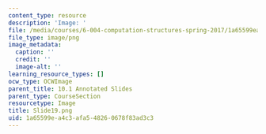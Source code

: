 ```yaml
---
content_type: resource
description: 'Image: '
file: /media/courses/6-004-computation-structures-spring-2017/1a65599ea4c3afa548260678f83ad3c3_Slide19.png
file_type: image/png
image_metadata:
  caption: ''
  credit: ''
  image-alt: ''
learning_resource_types: []
ocw_type: OCWImage
parent_title: 10.1 Annotated Slides
parent_type: CourseSection
resourcetype: Image
title: Slide19.png
uid: 1a65599e-a4c3-afa5-4826-0678f83ad3c3
---
```

